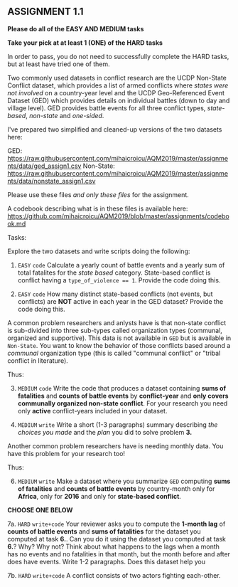 ## ASSIGNMENT 1.1 ## 

**Please do all of the EASY AND MEDIUM tasks**

**Take your pick at at least 1 (ONE) of the HARD tasks**

In order to pass, you do not need to successfully complete the HARD tasks, but at least have tried one of them.

Two commonly used datasets in conflict research are the UCDP Non-State Conflict dataset, which provides a list of armed conflicts where *states were not involved* on a country-year level and the UCDP Geo-Referenced Event Dataset (GED) which provides details on individual battles (down to day and village level). GED provides battle events for all three conflict types, *state-based*, *non-state* and *one-sided*. 

I've prepared two simplified and cleaned-up versions of the two datasets here:

GED: https://raw.githubusercontent.com/mihaicroicu/AQM2019/master/assignments/data/ged_assign1.csv
Non-State: https://raw.githubusercontent.com/mihaicroicu/AQM2019/master/assignments/data/nonstate_assign1.csv

Please use these files *and only these files* for the assignment.

A codebook describing what is in these files is available here: https://github.com/mihaicroicu/AQM2019/blob/master/assignments/codebook.md


Tasks:

Explore the two datasets and write scripts doing the following:

1. `EASY` `code` Calculate a yearly count of battle events and a yearly sum of total fatalites for the *state based* category. State-based conflict is conflict having a `type_of_violence == 1`. Provide the code doing this.

2. `EASY` `code` How many distinct state-based conflicts (not events, but conflicts) are **NOT** active in each year in the GED dataset? Provide the code doing this.

A common problem researchers and anlysts have is that non-state conflict is sub-divided into three sub-types called organization types (communal, organized and supportive). This data is not available in `GED` but is available in `Non-State`. You want to know the behavior of those conflicts based around a *communal* organization type (this is called "communal conflict" or "tribal conflict in literature).

Thus:

3. `MEDIUM` `code` Write the code that produces a dataset containing **sums of fatalities** and **counts of battle events** by **conflict-year** and **only covers communally organized non-state conflict**. For your research you need only **active** conflict-years included in your dataset. 

4. `MEDIUM` `write` Write a short (1-3 paragraphs) summary describing *the choices you made* and the *plan* you did to solve problem **3.**

Another common problem researchers have is needing monthly data. You have this problem for your research too!

Thus:

6. `MEDIUM` `write` Make a dataset where you summarize `GED` computing **sums of fatalities** and **counts of battle events** by country-month only for **Africa**, only for **2016** and only for **state-based conflict**.

**CHOOSE ONE BELOW**

7a. `HARD` `write+code` Your reviewer asks you to compute the **1-month lag** of **counts of battle events** and **sums of fatalities** for the dataset you computed at task **6.**. Can you do it using the dataset you computed at task **6.**? Why? Why not? Think about what happens to the lags when a month has no events and no fatalities in that month, but the month before and after does have events. Write 1-2 paragraphs. Does this dataset help you

7b. `HARD` `write+code` A conflict consists of two actors fighting each-other. 
